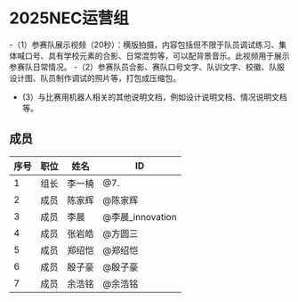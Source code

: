 # 2025NEC运营组



-（1）参赛队展示视频（20秒）：横版拍摄，内容包括但不限于队员调试练习、集体喊口号、具有学校元素的合影、日常混剪等，可以配背景音乐。此视频用于展示参赛队日常情况。
-（2）参赛队员合影、赛队口号文字、队训文字、校徽、队服设计图、队员制作调试的照片等，打包成压缩包。
- (3）与比赛用机器人相关的其他说明文档，例如设计说明文档、情况说明文档等。



## 成员
|序号 |职位 | 姓名  | ID|
|---|---|---|---|
| 1 |组长|李一楠| @7. |
| 2 |成员|陈家辉| @陈家辉 |
| 3 |成员|李晨| @李晨_innovation |
| 4 |成员|张岩皓| @方圆三 |
| 5 |成员|郑绍恺| @郑绍恺 |
| 6 |成员|殷子豪| @殷子豪 |
| 7 |成员|余浩铭| @余浩铭 |